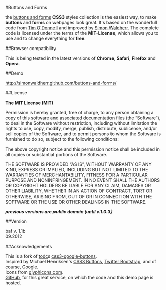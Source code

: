 #Buttons and Forms

the [buttons and forms](https://github.com/SimonWaldherr/buttons-and-forms) **CSS3** styles collection is the easiest way, to make **buttons** and **forms** on webpages look great. It's based on the wonderfull code from [Tim O'Donnell](http://timodonnell.com/) and improved by [Simon Waldherr](http://simon.waldherr.eu/). The complete code is licensed under the terms of the **MIT-License**, which allows you to use and to change everything for **free**.

##Browser compatibility

This is being tested in the latest versions of **Chrome**, **Safari**, **Firefox** and **Opera**.


##Demo

<http://simonwaldherr.github.com/buttons-and-forms/>


##License

**The MIT License (MIT)**

Permission is hereby granted, free of charge, to any person obtaining a copy of this software and associated documentation files (the “Software”), to deal in the Software without restriction, including without limitation the rights to use, copy, modify, merge, publish, distribute, sublicense, and/or sell copies of the Software, and to permit persons to whom the Software is furnished to do so, subject to the following conditions:

The above copyright notice and this permission notice shall be included in all copies or substantial portions of the Software.

THE SOFTWARE IS PROVIDED “AS IS”, WITHOUT WARRANTY OF ANY KIND, EXPRESS OR IMPLIED, INCLUDING BUT NOT LIMITED TO THE WARRANTIES OF MERCHANTABILITY, FITNESS FOR A PARTICULAR PURPOSE AND NONINFRINGEMENT. IN NO EVENT SHALL THE AUTHORS OR COPYRIGHT HOLDERS BE LIABLE FOR ANY CLAIM, DAMAGES OR OTHER LIABILITY, WHETHER IN AN ACTION OF CONTRACT, TORT OR OTHERWISE, ARISING FROM, OUT OF OR IN CONNECTION WITH THE SOFTWARE OR THE USE OR OTHER DEALINGS IN THE SOFTWARE.


***previous versions are public domain (until v.1.0.3)***  


##Version

baf v. 1.1b  
09.2012


##Acknowledgements

This is a fork of [todc](https://github.com/todc/)s [css3-google-buttons](https://github.com/todc/css3-google-buttons).  
Inspired by Michael Henriksen's 
[CSS3 Buttons](http://github.com/michenriksen/css3buttons),
[Twitter Bootstrap](http://twitter.github.com/bootstrap/), 
and of course, Google.  
Icons from [glyphicons.com](http://glyphicons.com/).  
[GitHub](https://github.com/), for this great service, on which the code and this demo page is hosted.

